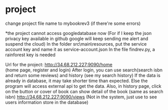 # project 

change project file name to mybookrev3 (if there're some errors)

*the project cannot access googledatabase now (For if I keep the json privacy key available in github google will keep sending me alert and suspend the cloud)
In the folder src\main\resources, put the service account key and name it as service-account.json
In the file findrev.py, a rainforest key is needed


Url for the project: 
http://34.68.212.227:9090/home   
(home page, register and login)
After login, you can use search(search isbn and return some reviews) and history (see my search history)
If the data is already in database, it may take shorter time than expected.
Else the program will access external api to get the data.
Also, in history page, click on the button or cover of book can show detail of the book (same as search isbn)
http://34.68.212.227:9090/views  (Not in the system, just use to see users information store in the database)
